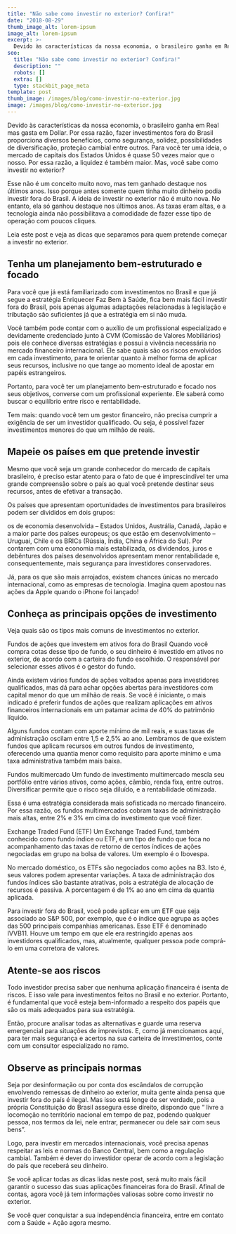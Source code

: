 ```yaml
---
title: "Não sabe como investir no exterior? Confira!"
date: "2018-08-29"
thumb_image_alt: lorem-ipsum
image_alt: lorem-ipsum
excerpt: >-
  Devido às características da nossa economia, o brasileiro ganha em Real mas gasta em Dollar. Por essa razão, fazer investimentos fora do Brasil proporciona diversos benefícios, como segurança, solidez, possibilidades de diversificação, proteção cambial entre outros. Para você ter uma ideia, o mercado de capitais dos Estados Unidos é quase 50 vezes maior que o nosso. Por essa razão, a liquidez é também maior. Mas, você sabe como investir no exterior?
seo:
  title: "Não sabe como investir no exterior? Confira!"
  description: ""
  robots: []
  extra: []
  type: stackbit_page_meta
template: post
thumb_image: /images/blog/como-investir-no-exterior.jpg
image: /images/blog/como-investir-no-exterior.jpg
---
```


Devido às características da nossa economia, o brasileiro ganha em Real mas gasta em Dollar. Por essa razão, fazer investimentos fora do Brasil proporciona diversos benefícios, como segurança, solidez, possibilidades de diversificação, proteção cambial entre outros. Para você ter uma ideia, o mercado de capitais dos Estados Unidos é quase 50 vezes maior que o nosso. Por essa razão, a liquidez é também maior. Mas, você sabe como investir no exterior?

Esse não é um conceito muito novo, mas tem ganhado destaque nos últimos anos. Isso porque antes somente quem tinha muito dinheiro podia investir fora do Brasil. A ideia de investir no exterior não é muito nova. No entanto, ela só ganhou destaque nos últimos anos. As taxas eram altas, e a tecnologia ainda não possibilitava a comodidade de fazer esse tipo de operação com poucos cliques.

Leia este post e veja as dicas que separamos para quem pretende começar a investir no exterior.

## Tenha um planejamento bem-estruturado e focado

Para você que já está familiarizado com investimentos no Brasil e que já segue a estratégia Enriquecer Faz Bem à Saúde, fica bem mais fácil investir fora do Brasil, pois apenas algumas adaptações relacionadas à legislação e tributação são suficientes já que a estratégia em si não muda.

Você também pode contar com o auxílio de um profissional especializado e devidamente credenciado junto à CVM (Comissão de Valores Mobiliários) pois ele conhece diversas estratégias e possui a vivência necessária no mercado financeiro internacional. Ele sabe quais são os riscos envolvidos em cada investimento, para te orientar quanto à melhor forma de aplicar seus recursos, inclusive no que tange ao momento ideal de apostar em papéis estrangeiros.

Portanto, para você ter um planejamento bem-estruturado e focado nos seus objetivos, converse com um profissional experiente. Ele saberá como buscar o equilíbrio entre risco e rentabilidade.

Tem mais: quando você tem um gestor financeiro, não precisa cumprir a exigência de ser um investidor qualificado. Ou seja, é possível fazer investimentos menores do que um milhão de reais.

## Mapeie os países em que pretende investir

Mesmo que você seja um grande conhecedor do mercado de capitais brasileiro, é preciso estar atento para o fato de que é imprescindível ter uma grande compreensão sobre o país ao qual você pretende destinar seus recursos, antes de efetivar a transação.

Os países que apresentam oportunidades de investimentos para brasileiros podem ser divididos em dois grupos:

os de economia desenvolvida – Estados Unidos, Austrália, Canadá, Japão e a maior parte dos países europeus;
os que estão em desenvolvimento – Uruguai, Chile e os BRICs (Rússia, Índia, China e África do Sul).
Por contarem com uma economia mais estabilizada, os dividendos, juros e debêntures dos países desenvolvidos apresentam menor rentabilidade e, consequentemente, mais segurança para investidores conservadores.

Já, para os que são mais arrojados, existem chances únicas no mercado internacional, como as empresas de tecnologia. Imagina quem apostou nas ações da Apple quando o iPhone foi lançado!

## Conheça as principais opções de investimento

Veja quais são os tipos mais comuns de investimentos no exterior.

Fundos de ações que investem em ativos fora do Brasil
Quando você compra cotas desse tipo de fundo, o seu dinheiro é investido em ativos no exterior, de acordo com a carteira do fundo escolhido. O responsável por selecionar esses ativos é o gestor do fundo.

Ainda existem vários fundos de ações voltados apenas para investidores qualificados, mas dá para achar opções abertas para investidores com capital menor do que um milhão de reais. Se você é iniciante, o mais indicado é preferir fundos de ações que realizam aplicações em ativos financeiros internacionais em um patamar acima de 40% do patrimônio líquido.

Alguns fundos contam com aporte mínimo de mil reais, e suas taxas de administração oscilam entre 1,5 e 2,5% ao ano. Lembramos de que existem fundos que aplicam recursos em outros fundos de investimento, oferecendo uma quantia menor como requisito para aporte mínimo e uma taxa administrativa também mais baixa.

Fundos multimercado
Um fundo de investimento multimercado mescla seu portfólio entre vários ativos, como ações, câmbio, renda fixa, entre outros. Diversificar permite que o risco seja diluído, e a rentabilidade otimizada.

Essa é uma estratégia considerada mais sofisticada no mercado financeiro. Por essa razão, os fundos multimercados cobram taxas de administração mais altas, entre 2% e 3% em cima do investimento que você fizer.

Exchange Traded Fund (ETF)
Um Exchange Traded Fund, também conhecido como fundo índice ou ETF, é um tipo de fundo que foca no acompanhamento das taxas de retorno de certos índices de ações negociadas em grupo na bolsa de valores. Um exemplo é o Ibovespa.

No mercado doméstico, os ETFs são negociados como ações na B3. Isto é, seus valores podem apresentar variações. A taxa de administração dos fundos índices são bastante atrativas, pois a estratégia de alocação de recursos é passiva. A porcentagem é de 1% ao ano em cima da quantia aplicada.

Para investir fora do Brasil, você pode aplicar em um ETF que seja associado ao S&P 500, por exemplo, que é o índice que agrupa as ações das 500 principais companhias americanas. Esse ETF é denominado IVVB11. Houve um tempo em que ele era restringido apenas aos investidores qualificados, mas, atualmente, qualquer pessoa pode comprá-lo em uma corretora de valores.

## Atente-se aos riscos

Todo investidor precisa saber que nenhuma aplicação financeira é isenta de riscos. E isso vale para investimentos feitos no Brasil e no exterior. Portanto, é fundamental que você esteja bem-informado a respeito dos papéis que são os mais adequados para sua estratégia.

Então, procure analisar todas as alternativas e guarde uma reserva emergencial para situações de imprevistos. E, como já mencionamos aqui, para ter mais segurança e acertos na sua carteira de investimentos, conte com um consultor especializado no ramo.

## Observe as principais normas

Seja por desinformação ou por conta dos escândalos de corrupção envolvendo remessas de dinheiro ao exterior, muita gente ainda pensa que investir fora do país é ilegal. Mas isso está longe de ser verdade, pois a própria Constituição do Brasil assegura esse direito, dispondo que “ livre a locomoção no território nacional em tempo de paz, podendo qualquer pessoa, nos termos da lei, nele entrar, permanecer ou dele sair com seus bens”.

Logo, para investir em mercados internacionais, você precisa apenas respeitar as leis e normas do Banco Central, bem como a regulação cambial. Também é dever do investidor operar de acordo com a legislação do país que receberá seu dinheiro.

Se você aplicar todas as dicas lidas neste post, será muito mais fácil garantir o sucesso das suas aplicações financeiras fora do Brasil. Afinal de contas, agora você já tem informações valiosas sobre como investir no exterior.

Se você quer conquistar a sua independência financeira, entre em contato com a Saúde + Ação agora mesmo.
